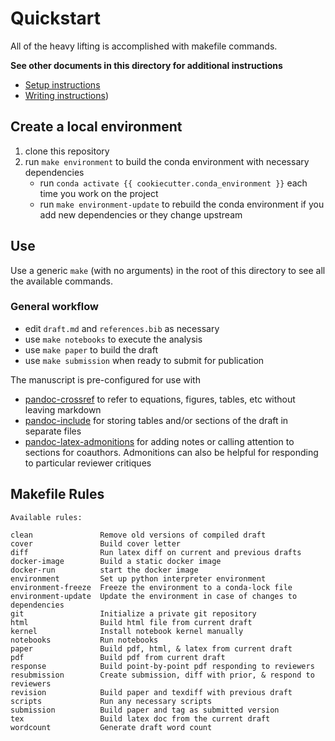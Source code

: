 # Quickstart

All of the heavy lifting is accomplished with makefile commands. 

**See other documents in this directory for additional instructions**

- [Setup instructions](installation_instructions.md)
- [Writing instructions](drafting_instructions.md))

## Create a local environment

1. clone this repository
2. run `make environment` to build the conda environment with necessary dependencies
   - run `conda activate {{ cookiecutter.conda_environment }}` each time you work on the project
   - run `make environment-update` to rebuild the conda environment if you add new dependencies or they change upstream

## Use

Use a generic  `make` (with no arguments) in the root of this directory to see all the available commands.

### General workflow

- edit `draft.md` and `references.bib` as necessary
- use `make notebooks` to execute the analysis
- use `make paper` to build the draft
- use `make submission` when ready to submit for publication

The manuscript is pre-configured for use with

- [pandoc-crossref](https://lierdakil.github.io/pandoc-crossref/) to refer to equations, figures, tables, etc without leaving markdown
- [pandoc-include](https://github.com/DCsunset/pandoc-include) for storing tables and/or sections of the draft in separate files
- [pandoc-latex-admonitions](https://github.com/chdemko/pandoc-latex-admonition) for adding notes or calling attention to sections for coauthors. Admonitions can also be helpful for responding to particular reviewer critiques

## Makefile Rules

``` text
Available rules:

clean               Remove old versions of compiled draft 
cover               Build cover letter 
diff                Run latex diff on current and previous drafts 
docker-image        Build a static docker image 
docker-run          start the docker image 
environment         Set up python interpreter environment 
environment-freeze  Freeze the environment to a conda-lock file
environment-update  Update the environment in case of changes to dependencies 
git                 Initialize a private git repository 
html                Build html file from current draft 
kernel              Install notebook kernel manually 
notebooks           Run notebooks 
paper               Build pdf, html, & latex from current draft 
pdf                 Build pdf from current draft 
response            Build point-by-point pdf responding to reviewers
resubmission        Create submission, diff with prior, & respond to reviewers 
revision            Build paper and texdiff with previous draft 
scripts             Run any necessary scripts 
submission          Build paper and tag as submitted version 
tex                 Build latex doc from the current draft 
wordcount           Generate draft word count 
```
